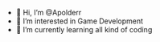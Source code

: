 - 👋 Hi, I’m @Apolderr
- 👀 I’m interested in Game Development
- 🌱 I’m currently learning all kind of coding

<!---
Apolderr/Apolderr is a ✨ special ✨ repository because its `README.md` (this file) appears on your GitHub profile.
You can click the Preview link to take a look at your changes.
--->
